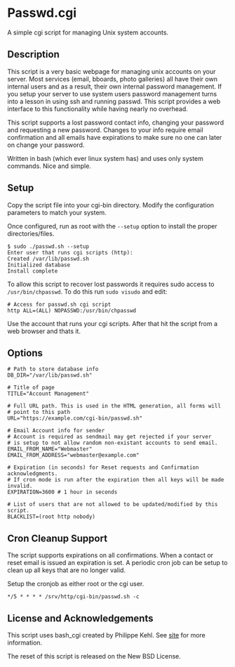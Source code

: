 # Passwd.cgi

A simple cgi script for managing Unix system accounts.

## Description

This script is a very basic webpage for managing unix accounts on your server.
Most services (email, bboards, photo galleries) all have their own internal
users and as a result, their own internal password management. If you setup
your server to use system users password management turns into a lesson in
using ssh and running passwd. This script provides a web interface to this
functionality while having nearly no overhead.

This script supports a lost password contact info, changing your password and
requesting a new password. Changes to your info require email confirmation and
all emails have expirations to make sure no one can later on change your
password.

Written in bash (which ever linux system has) and uses only system commands.
Nice and simple.

## Setup

Copy the script file into your cgi-bin directory. Modify the configuration
parameters to match your system.

Once configured, run as root with the `--setup` option to install the 
proper directories/files.

    $ sudo ./passwd.sh --setup
    Enter user that runs cgi scripts (http):
    Created /var/lib/passwd.sh
    Initialized database
    Install complete

To allow this script to recover lost passwords it requires sudo access to
`/usr/bin/chpasswd`. To do this run `sudo visudo` and edit:

    # Access for passwd.sh cgi script
    http ALL=(ALL) NOPASSWD:/usr/bin/chpasswd

Use the account that runs your cgi scripts. After that hit the script from
a web browser and thats it.

## Options

    # Path to store database info
    DB_DIR="/var/lib/passwd.sh"
    
    # Title of page
    TITLE="Account Management"
    
    # Full URL path. This is used in the HTML generation, all forms will
    # point to this path
    URL="https://example.com/cgi-bin/passwd.sh"
    
    # Email Account info for sender
    # Account is required as sendmail may get rejected if your server
    # is setup to not allow random non-existant accounts to send email.
    EMAIL_FROM_NAME="Webmaster"
    EMAIL_FROM_ADDRESS="webmaster@example.com"
    
    # Expiration (in seconds) for Reset requests and Confirmation acknowledgments.
    # If cron mode is run after the expiration then all keys will be made invalid.
    EXPIRATION=3600 # 1 hour in seconds
    
    # List of users that are not allowed to be updated/modified by this script.
    BLACKLIST=(root http nobody)

## Cron Cleanup Support

The script supports expirations on all confirmations. When a contact or reset
email is issued an expiration is set. A periodic cron job can be setup to clean
up all keys that are no longer valid.

Setup the cronjob as either root or the cgi user.

    */5 * * * * /srv/http/cgi-bin/passwd.sh -c

## License and Acknowledgements

This script uses bash_cgi created by Philippe Kehl. See
[site](http://oinkzwurgl.org/bash_cgi) for more information.

The reset of this script is released on the New BSD License.
